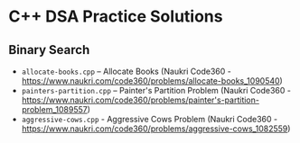 # C++ DSA Practice Solutions

## Binary Search
- `allocate-books.cpp` – Allocate Books (Naukri Code360 - https://www.naukri.com/code360/problems/allocate-books_1090540)
- `painters-partition.cpp` – Painter's Partition Problem (Naukri Code360 - https://www.naukri.com/code360/problems/painter's-partition-problem_1089557)
- `aggressive-cows.cpp` - Aggressive Cows Problem (Naukri Code360 - https://www.naukri.com/code360/problems/aggressive-cows_1082559)
